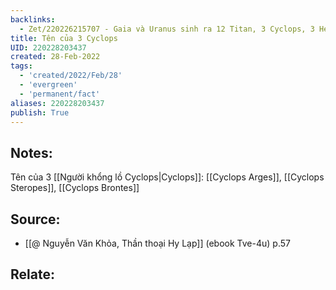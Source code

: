 ```yaml
---
backlinks:
  - Zet/220226215707 - Gaia và Uranus sinh ra 12 Titan, 3 Cyclops, 3 Hecatonchire
title: Tên của 3 Cyclops
UID: 220228203437
created: 28-Feb-2022
tags:
  - 'created/2022/Feb/28'
  - 'evergreen'
  - 'permanent/fact'
aliases: 220228203437
publish: True
---
```

## Notes:
Tên của 3 [[Người khổng lồ Cyclops|Cyclops]]: [[Cyclops Arges]], [[Cyclops Steropes]], [[Cyclops Brontes]]

## Source:
- [[@ Nguyễn Văn Khỏa, Thần thoại Hy Lạp]] (ebook Tve-4u) p.57

## Relate:
